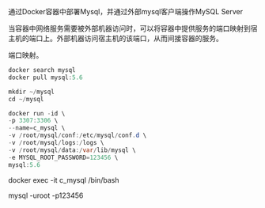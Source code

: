 通过Docker容器中部署Mysql，并通过外部mysql客户端操作MySQL Server

当容器中网络服务需要被外部机器访问时，可以将容器中提供服务的端口映射到宿主机的端口上。外部机器访问宿主机的该端口，从而间接容器的服务。

端口映射。

```java
docker search mysql
docker pull mysql:5.6

mkdir ~/mysql
cd ~/mysql

docker run -id \
-p 3307:3306 \
--name=c_mysql \
-v /root/mysql/conf:/etc/mysql/conf.d \
-v /root/mysql/logs:/logs \
-v /root/mysql/data:/var/lib/mysql \
-e MYSQL_ROOT_PASSWORD=123456 \
mysql:5.6
```

docker exec -it c_mysql /bin/bash

mysql -uroot -p123456